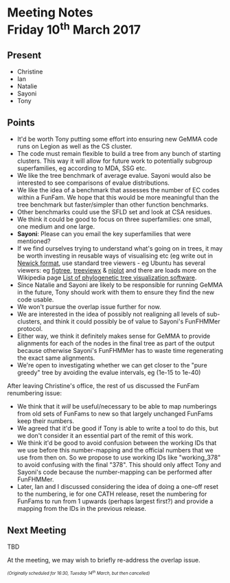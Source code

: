 Meeting Notes<br>Friday 10<sup>th</sup> March 2017
==

Present
--

 * Christine
 * Ian
 * Natalie
 * Sayoni
 * Tony

Points
--

 * It'd be worth Tony putting some effort into ensuring new GeMMA code runs on Legion as well as the CS cluster.
 * The code must remain flexible to build a tree from any bunch of starting clusters. This way it will allow for future work to potentially subgroup superfamilies, eg according to MDA, SSG etc.
 * We like the tree benchmark of average evalue. Sayoni would also be interested to see comparisons of evalue distributions.
 * We like the idea of a benchmark that assesses the number of EC codes within a FunFam. We hope that this would be more meaningful than the tree benchmark but faster/simpler than other function benchmarks.
 * Other benchmarks could use the SFLD set and look at CSA residues.
 * We think it could be good to focus on three superfamilies: one small, one medium and one large.
 * **Sayoni**: Please can you email the key superfamilies that were mentioned?
 * If we find ourselves trying to understand what's going on in trees, it may be worth investing in reusable ways of visualising etc (eg write out in [Newick format](https://en.wikipedia.org/wiki/Newick_format), use standard tree viewers - eg Ubuntu has several viewers: eg [figtree](http://packages.ubuntu.com/yakkety/figtree), [treeviewx](http://packages.ubuntu.com/yakkety/treeviewx) & [njplot](http://packages.ubuntu.com/yakkety/njplot) and there are loads more on the Wikipedia page [List of phylogenetic tree visualization software](https://en.wikipedia.org/wiki/List_of_phylogenetic_tree_visualization_software).
 * Since Natalie and Sayoni are likely to be responsible for running GeMMA in the future, Tony should work with them to ensure they find the new code usable.
 * We won't pursue the overlap issue further for now.
 * We are interested in the idea of possibly not realigning all levels of sub-clusters, and think it could possibly be of value to Sayoni's FunFHMMer protocol.
 * Either way, we think it definitely makes sense for GeMMA to provide alignments for each of the nodes in the final tree as part of the output because otherwise Sayoni's FunFHMMer has to waste time regenerating the exact same alignments.
 * We're open to investigating whether we can get closer to the "pure greedy" tree by avoiding the evalue intervals, eg  (1e-15  to 1e-40)

After leaving Christine's office, the rest of us discussed the FunFam renumbering issue:
 * We think that it *will* be useful/necessary to be able to map numberings from old sets of FunFams to new so that largely unchanged FunFams keep their numbers.
 * We agreed that it'd be good if Tony is able to write a tool to do this, but we don't consider it an essential part of the remit of this work.
 * We think it'd be good to avoid confusion between the working IDs that we use before this number-mapping and the official numbers that we use from then on. So we propose to use working IDs like "working_378" to avoid confusing with the final "378". This should only affect Tony and Sayoni's code because the number-mapping can be performed after FunFHMMer.
 * Later, Ian and I discussed considering the idea of doing a one-off reset to the numbering, ie for one CATH release, reset the numbering for FunFams to run from 1 upwards (perhaps largest first?) and provide a mapping from the IDs in the previous release.

Next Meeting
--

TBD

At the meeting, we may wish to briefly re-address the overlap issue.

<sub><sup>*(Originally scheduled for 16:30, Tuesday 14<sup>th</sup> March, but then cancelled)*</sup><sub>
